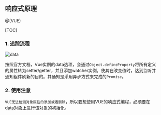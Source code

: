 ## 响应式原理

@(VUE)

[TOC]

### 1. 追踪流程 

![data](https://cn.vuejs.org/images/data.png) 

按照官方文档，Vue实例的data选项，会通过`Object.defineProperty`将所有定义的属性转为setter/getter，并且添加watcher实例，使其在改变值时，达到监听并通知组件刷新的目的。其通知是采用异步方式来完成的`Promise`。

### 2. 使用注意

`VUE无法检测对象属性的添加或者删除`，所以要想使用VUE的响应式编程，必须要在data对象上进行该对象的初始化。